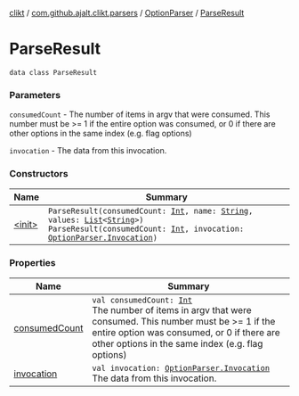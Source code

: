 [clikt](../../../index.md) / [com.github.ajalt.clikt.parsers](../../index.md) / [OptionParser](../index.md) / [ParseResult](./index.md)

# ParseResult

`data class ParseResult`

### Parameters

`consumedCount` - The number of items in argv that were consumed. This number must be &gt;= 1 if the
entire option was consumed, or 0 if there are other options in the same index (e.g. flag options)

`invocation` - The data from this invocation.

### Constructors

| Name | Summary |
|---|---|
| [&lt;init&gt;](-init-.md) | `ParseResult(consumedCount: `[`Int`](https://kotlinlang.org/api/latest/jvm/stdlib/kotlin/-int/index.html)`, name: `[`String`](https://kotlinlang.org/api/latest/jvm/stdlib/kotlin/-string/index.html)`, values: `[`List`](https://kotlinlang.org/api/latest/jvm/stdlib/kotlin.collections/-list/index.html)`<`[`String`](https://kotlinlang.org/api/latest/jvm/stdlib/kotlin/-string/index.html)`>)`<br>`ParseResult(consumedCount: `[`Int`](https://kotlinlang.org/api/latest/jvm/stdlib/kotlin/-int/index.html)`, invocation: `[`OptionParser.Invocation`](../-invocation/index.md)`)` |

### Properties

| Name | Summary |
|---|---|
| [consumedCount](consumed-count.md) | `val consumedCount: `[`Int`](https://kotlinlang.org/api/latest/jvm/stdlib/kotlin/-int/index.html)<br>The number of items in argv that were consumed. This number must be &gt;= 1 if the entire option was consumed, or 0 if there are other options in the same index (e.g. flag options) |
| [invocation](invocation.md) | `val invocation: `[`OptionParser.Invocation`](../-invocation/index.md)<br>The data from this invocation. |
